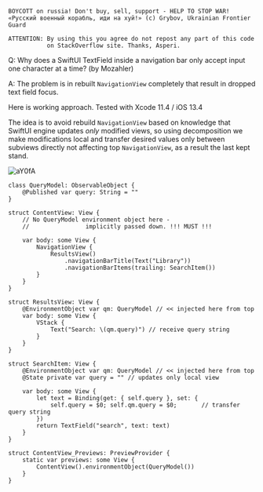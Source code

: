```
BOYCOTT on russia! Don't buy, sell, support - HELP TO STOP WAR!
«Русский военный корабль, иди на хуй!» (c) Grybov, Ukrainian Frontier Guard

ATTENTION: By using this you agree do not repost any part of this code
           on StackOverflow site. Thanks, Asperi.
```

Q: Why does a SwiftUI TextField inside a navigation bar only accept input one character at a time? (by Mozahler)

A: The problem is in rebuilt `NavigationView` completely that result in dropped text field focus.

Here is working approach. Tested with Xcode 11.4 / iOS 13.4

The idea is to avoid rebuild `NavigationView` based on knowledge that SwiftUI engine updates *only* modified views, so using decomposition we make modifications local and transfer desired values only between subviews directly not affecting top `NavigationView`, as a result the last kept stand.

![aY0fA](https://user-images.githubusercontent.com/62171579/168410556-6fcf5f6a-15b4-468d-8226-342b33b203e6.gif)

```
class QueryModel: ObservableObject {
    @Published var query: String = ""
}

struct ContentView: View {
    // No QueryModel environment object here - 
    //                implicitly passed down. !!! MUST !!!

    var body: some View {
        NavigationView {
            ResultsView()
                .navigationBarTitle(Text("Library"))
                .navigationBarItems(trailing: SearchItem())
        }
    }
}

struct ResultsView: View {
    @EnvironmentObject var qm: QueryModel // << injected here from top
    var body: some View {
        VStack {
            Text("Search: \(qm.query)") // receive query string
        }
    }
}

struct SearchItem: View {
    @EnvironmentObject var qm: QueryModel // << injected here from top
    @State private var query = "" // updates only local view

    var body: some View {
        let text = Binding(get: { self.query }, set: {
            self.query = $0; self.qm.query = $0;       // transfer query string
        })
        return TextField("search", text: text)
    }
}

struct ContentView_Previews: PreviewProvider {
    static var previews: some View {
        ContentView().environmentObject(QueryModel())
    }
}
```
